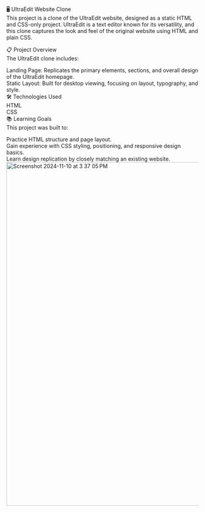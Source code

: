 🖥️ UltraEdit Website Clone <br>
This project is a clone of the UltraEdit website, designed as a static HTML and CSS-only project. UltraEdit is a text editor known for its versatility, and this clone captures the look and feel of the original website using HTML and plain CSS.<br>

📋 Project Overview<br>
The UltraEdit clone includes:<br>

Landing Page: Replicates the primary elements, sections, and overall design of the UltraEdit homepage.<br>
Static Layout: Built for desktop viewing, focusing on layout, typography, and style.<br>
🛠️ Technologies Used<br>
HTML<br>
CSS<br>
📚 Learning Goals<br>
This project was built to:<br>

Practice HTML structure and page layout.<br>
Gain experience with CSS styling, positioning, and responsive design basics.<br>
Learn design replication by closely matching an existing website.<br>
<img width="900" alt="Screenshot 2024-11-10 at 3 37 05 PM" src="https://github.com/user-attachments/assets/8a1e0c91-a133-4616-97f0-270a15af1074">
